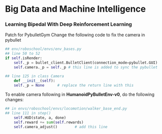 # Big Data and Machine Intelligence
### Learning Bipedal With Deep Reinforcement Learning

Patch for PybulletGym
Change the following code to fix the camera in pybullet

```python
## env/roboschool/envs/env_bases.py
## line 50 to 52
if self.isRender:
    self._p = bullet_client.BulletClient(connection_mode=pybullet.GUI)
    self.camera._p = self._p # this line is added to sync the pybullet server

## line 125 in class Camera
    def __init__(self):
	self._p = None      # replace the return line with this
```
To enable camera following in **HumanoidPyBulletEnv-v0**, do the following changes:
```python
## in envs/roboschool/envs/locomotion/walker_base_end.py
## line 111 in step()
    self.HUD(state, a, done)
    self.reward += sum(self.rewards)
    self.camera_adjust()        # add this line
```

